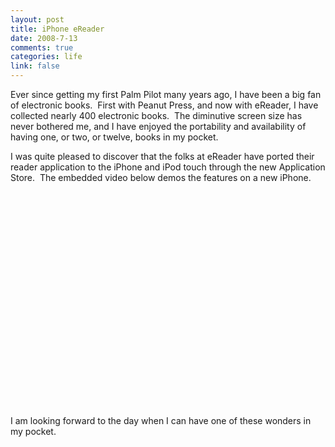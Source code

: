 ```yaml
--- 
layout: post
title: iPhone eReader
date: 2008-7-13
comments: true
categories: life
link: false
---
```

Ever since getting my first Palm Pilot many years ago, I have been a big fan of electronic books.  First with Peanut Press, and now with eReader, I have collected nearly 400 electronic books.  The diminutive screen size has never bothered me, and I have enjoyed the portability and availability of having one, or two, or twelve, books in my pocket.

I was quite pleased to discover that the folks at eReader have ported their reader application to the iPhone and iPod touch through the new Application Store.  The embedded video below demos the features on a new iPhone.  

<object width="425" height="344">
<param name="movie" value="http://www.youtube.com/v/CWFGV2K5djY&hl=en"></param>
<param name="wmode" value="transparent"></param>
<embed src="http://www.youtube.com/v/CWFGV2K5djY&hl=en" type="application/x-shockwave-flash" wmode="transparent" width="425" height="344"></embed>
</object>

I am looking forward to the day when I can have one of these wonders in my pocket.
